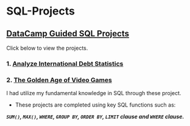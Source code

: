 # SQL-Projects

## [DataCamp Guided SQL Projects](https://github.com/NabillaAizuddin/SQL-Projects/blob/15647e3501faa535d73970a26120dabd72b4567f/README.md)

Click below to view the projects.

### 1. [Analyze International Debt Statistics](https://github.com/NabillaAizuddin/SQL-Projects/blob/6c063dc0fee70d9b984d30f965abf746339a2c90/notebook.ipynb)

### 2. [The Golden Age of Video Games](https://github.com/NabillaAizuddin/SQL-Projects/blob/fa71921f6a5ef1105c215a38990104d24355aaac/notebook.md)

I had utilize my fundamental knowledge in SQL through these project.
+ These projects are completed using key SQL functions such as:

***```SUM()```, ```MAX()```, ```WHERE```, ```GROUP BY```, ```ORDER BY```, ```LIMIT``` clause and ```WHERE``` clause.***
